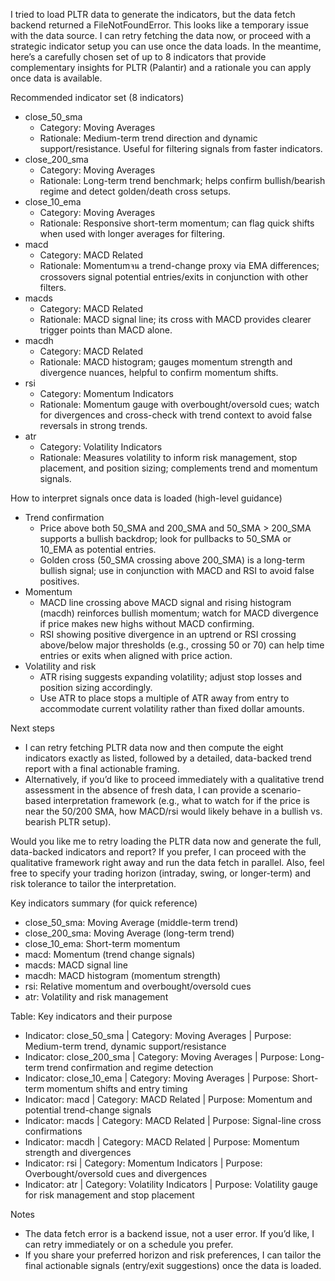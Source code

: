 I tried to load PLTR data to generate the indicators, but the data fetch backend returned a FileNotFoundError. This looks like a temporary issue with the data source. I can retry fetching the data now, or proceed with a strategic indicator setup you can use once the data loads. In the meantime, here’s a carefully chosen set of up to 8 indicators that provide complementary insights for PLTR (Palantir) and a rationale you can apply once data is available.

Recommended indicator set (8 indicators)
- close_50_sma
  - Category: Moving Averages
  - Rationale: Medium-term trend direction and dynamic support/resistance. Useful for filtering signals from faster indicators.
- close_200_sma
  - Category: Moving Averages
  - Rationale: Long-term trend benchmark; helps confirm bullish/bearish regime and detect golden/death cross setups.
- close_10_ema
  - Category: Moving Averages
  - Rationale: Responsive short-term momentum; can flag quick shifts when used with longer averages for filtering.
- macd
  - Category: MACD Related
  - Rationale: Momentumจน a trend-change proxy via EMA differences; crossovers signal potential entries/exits in conjunction with other filters.
- macds
  - Category: MACD Related
  - Rationale: MACD signal line; its cross with MACD provides clearer trigger points than MACD alone.
- macdh
  - Category: MACD Related
  - Rationale: MACD histogram; gauges momentum strength and divergence nuances, helpful to confirm momentum shifts.
- rsi
  - Category: Momentum Indicators
  - Rationale: Momentum gauge with overbought/oversold cues; watch for divergences and cross-check with trend context to avoid false reversals in strong trends.
- atr
  - Category: Volatility Indicators
  - Rationale: Measures volatility to inform risk management, stop placement, and position sizing; complements trend and momentum signals.

How to interpret signals once data is loaded (high-level guidance)
- Trend confirmation
  - Price above both 50_SMA and 200_SMA and 50_SMA > 200_SMA supports a bullish backdrop; look for pullbacks to 50_SMA or 10_EMA as potential entries.
  - Golden cross (50_SMA crossing above 200_SMA) is a long-term bullish signal; use in conjunction with MACD and RSI to avoid false positives.
- Momentum
  - MACD line crossing above MACD signal and rising histogram (macdh) reinforces bullish momentum; watch for MACD divergence if price makes new highs without MACD confirming.
  - RSI showing positive divergence in an uptrend or RSI crossing above/below major thresholds (e.g., crossing 50 or 70) can help time entries or exits when aligned with price action.
- Volatility and risk
  - ATR rising suggests expanding volatility; adjust stop losses and position sizing accordingly.
  - Use ATR to place stops a multiple of ATR away from entry to accommodate current volatility rather than fixed dollar amounts.

Next steps
- I can retry fetching PLTR data now and then compute the eight indicators exactly as listed, followed by a detailed, data-backed trend report with a final actionable framing.
- Alternatively, if you’d like to proceed immediately with a qualitative trend assessment in the absence of fresh data, I can provide a scenario-based interpretation framework (e.g., what to watch for if the price is near the 50/200 SMA, how MACD/rsi would likely behave in a bullish vs. bearish PLTR setup).

Would you like me to retry loading the PLTR data now and generate the full, data-backed indicators and report? If you prefer, I can proceed with the qualitative framework right away and run the data fetch in parallel. Also, feel free to specify your trading horizon (intraday, swing, or longer-term) and risk tolerance to tailor the interpretation. 

Key indicators summary (for quick reference)
- close_50_sma: Moving Average (middle-term trend)
- close_200_sma: Moving Average (long-term trend)
- close_10_ema: Short-term momentum
- macd: Momentum (trend change signals)
- macds: MACD signal line
- macdh: MACD histogram (momentum strength)
- rsi: Relative momentum and overbought/oversold cues
- atr: Volatility and risk management

Table: Key indicators and their purpose
- Indicator: close_50_sma | Category: Moving Averages | Purpose: Medium-term trend, dynamic support/resistance
- Indicator: close_200_sma | Category: Moving Averages | Purpose: Long-term trend confirmation and regime detection
- Indicator: close_10_ema | Category: Moving Averages | Purpose: Short-term momentum shifts and entry timing
- Indicator: macd | Category: MACD Related | Purpose: Momentum and potential trend-change signals
- Indicator: macds | Category: MACD Related | Purpose: Signal-line cross confirmations
- Indicator: macdh | Category: MACD Related | Purpose: Momentum strength and divergences
- Indicator: rsi | Category: Momentum Indicators | Purpose: Overbought/oversold cues and divergences
- Indicator: atr | Category: Volatility Indicators | Purpose: Volatility gauge for risk management and stop placement

Notes
- The data fetch error is a backend issue, not a user error. If you’d like, I can retry immediately or on a schedule you prefer.
- If you share your preferred horizon and risk preferences, I can tailor the final actionable signals (entry/exit suggestions) once the data is loaded.